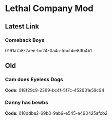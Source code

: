 # Lethal Company Mod
## Latest Link
### Comeback Boys
0191a7a8-2aee-bc24-0a4a-55cbbe83b4b1

## Old
### Cam does Eyeless Dogs 
**Code:** 018f29c9-2369-bc4f-5f7c-452631e59c94
### Danny has bewbs
**Code:** 018ddba2-69b0-9ab9-e545-a490425afcb2
